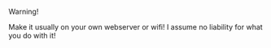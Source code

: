 Warning!

Make it usually on your own webserver or wifi!
I assume no liability for what you do with it!
